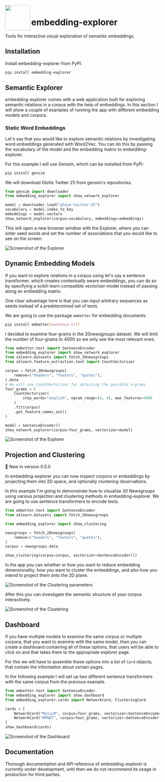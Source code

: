 <img align="left" width="82" height="82" src="assets/logo.svg">

# embedding-explorer
Tools for interactive visual exploration of semantic embeddings.

## Installation

Install embedding-explorer from PyPI:

```bash
pip install embedding-explorer
```

## Semantic Explorer

embedding-explorer comes with a web application built for exploring semantic relations in a corpus with the help of embeddings.
In this section I will show a couple of examples of running the app with different embedding models and corpora.

### Static Word Embeddings
Let's say that you would like to explore semantic relations by investigating word embeddings generated with Word2Vec.
You can do this by passing the vocabulary of the model and the embedding matrix to embedding-explorer.

For this example I will use Gensim, which can be installed from PyPI:

```bash
pip install gensim
```

We will download GloVe Twitter 25 from gensim's repositories. 
```python
from gensim import downloader
from embedding_explorer import show_network_explorer

model = downloader.load("glove-twitter-25")
vocabulary = model.index_to_key
embeddings = model.vectors
show_network_explorer(corpus=vocabulary, embeddings=embeddings)
```

This will open a new browser window with the Explorer, where you can enter seed words and set the number of associations that you would
like to see on the screen.

![Screenshot of the Explorer](assets/glove_screenshot.png)

## Dynamic Embedding Models

If you want to explore relations in a corpus using let's say a sentence transformer, which creates contextually aware embeddings,
you can do so by specifying a scikit-learn compatible vectorizer model instead of passing along an embedding matrix.

One clear advantage here is that you can input arbitrary sequences as seeds instead of a predetermined set of texts.

We are going to use the package `embetter` for embedding documents.

```bash
pip install embetter[sentence-trf]
```

I decided to examine four-grams in the 20newsgroups dataset. We will limit the number of four-grams to 4000 so we only see the most relevant ones.

```python
from embetter.text import SentenceEncoder
from embedding_explorer import show_network_explorer
from sklearn.datasets import fetch_20newsgroups
from sklearn.feature_extraction.text import CountVectorizer

corpus = fetch_20newsgroups(
    remove=("headers", "footers", "quotes"),
).data
# We will use CountVectorizer for obtaining the possible n-grams
four_grams = (
    CountVectorizer(
        stop_words="english", ngram_range=(4, 4), max_features=4000
    )
    .fit(corpus)
    .get_feature_names_out()
)

model = SentenceEncoder()
show_network_explorer(corpus=four_grams, vectorizer=model)
```

![Screenshot of the Explorer](assets/trf_screenshot.png)

## Projection and Clustering
:star2: New in version 0.5.0 

In embedding-explorer you can now inspect corpora or embeddings by projecting them into 2D space,
and optionally clustering observations.

In this example I'm going to demonstrate how to visualize 20 Newsgroups using various projection and clustering methods in embedding-explorer.
We are going to use sentence transformers to encode texts.

```python
from embetter.text import SentenceEncoder
from sklearn.datasets import fetch_20newsgroups

from embedding_explorer import show_clustering

newsgroups = fetch_20newsgroups(
    remove=("headers", "footers", "quotes"),
)
corpus = newsgroups.data

show_clustering(corpus=corpus, vectorizer=SentenceEncoder())
```

In the app you can whether or how you want to reduce embedding dimensionality, how you want to cluster the embeddings, and also how you intend to project them onto the 2D plane.

![Screenshot of the Clustering parameters](assets/clustering_params.png)

After this you can investigate the semantic structure of your corpus interactively.

![Screenshot of the Clustering](assets/clustering_app.png)

## Dashboard

If you have multiple models to examine the same corpus or multiple corpora, that you want to examine with the same model, then
you can create a dashboard containing all of these options, that users will be able to click on and that takes them to the appropriate explorer page.

For this we will have to assemble these options into a list of `Card` objects, that contain the information about certain pages.

In the following example I will set up two different sentence transformers with the same corpus from the previous example.

```python
from embetter.text import SentenceEncoder
from embedding_explorer import show_dashboard
from embedding_explorer.cards import NetworkCard, ClusteringCard

cards = [
    NetworkCard("MiniLM", corpus=four_grams, vectorizer=SentenceEncoder("all-MiniLM-L12-v2")),
    NetworkCard("MPNET", corpus=four_grams, vectorizer=SentenceEncoder("all-mpnet-base-v2")),
]
show_dashboard(cards)
```

![Screenshot of the Dashboard](assets/dashboard_screenshot.png)


## Documentation
Thorough documentation and API reference of embedding-explorer is currently under development,
until then we do not recommend its usage in production for third parties.
